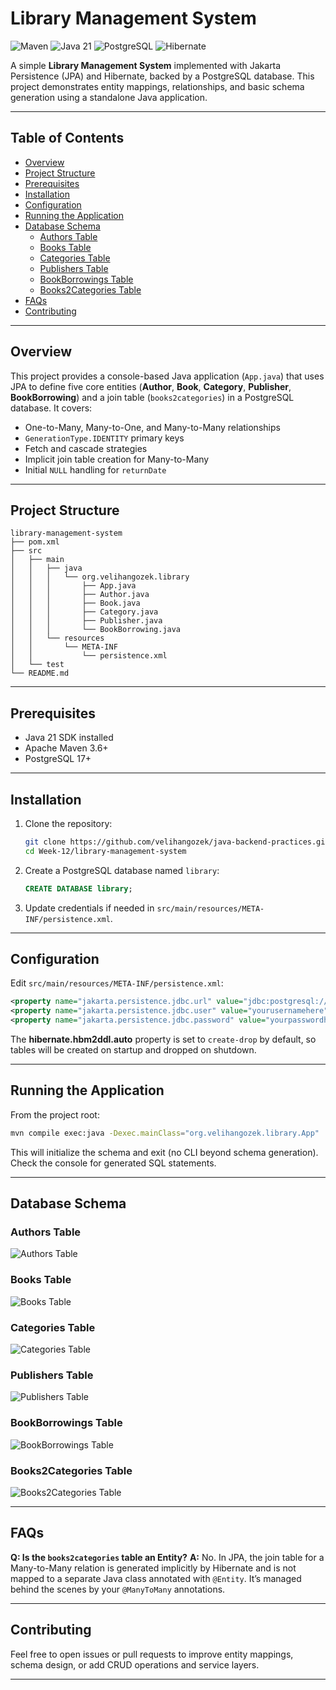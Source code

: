 # Library Management System

![Maven](https://img.shields.io/badge/Maven-4.0.0-purple) ![Java 21](https://img.shields.io/badge/Java-21-brown) ![PostgreSQL](https://img.shields.io/badge/PostgreSQL-42.7.3-navy) ![Hibernate](https://img.shields.io/badge/Hibernate-6.3.0.Final-yellow)

A simple **Library Management System** implemented with Jakarta Persistence (JPA) and Hibernate, backed by a PostgreSQL database. This project demonstrates entity mappings, relationships, and basic schema generation using a standalone Java application.

---

## Table of Contents

* [Overview](#overview)
* [Project Structure](#project-structure)
* [Prerequisites](#prerequisites)
* [Installation](#installation)
* [Configuration](#configuration)
* [Running the Application](#running-the-application)
* [Database Schema](#database-schema)
  * [Authors Table](#authors-table)
  * [Books Table](#books-table)
  * [Categories Table](#categories-table)
  * [Publishers Table](#publishers-table)
  * [BookBorrowings Table](#bookborrowings-table)
  * [Books2Categories Table](#books2categories-table)
* [FAQs](#faqs)
* [Contributing](#contributing)

---

## Overview

This project provides a console-based Java application (`App.java`) that uses JPA to define five core entities (**Author**, **Book**, **Category**, **Publisher**, **BookBorrowing**) and a join table (`books2categories`) in a PostgreSQL database. It covers:

* One-to-Many, Many-to-One, and Many-to-Many relationships
* `GenerationType.IDENTITY` primary keys
* Fetch and cascade strategies
* Implicit join table creation for Many-to-Many
* Initial `NULL` handling for `returnDate`

---

## Project Structure

```
library-management-system
├── pom.xml
├── src
│   ├── main
│   │   ├── java
│   │   │   └── org.velihangozek.library
│   │   │       ├── App.java
│   │   │       ├── Author.java
│   │   │       ├── Book.java
│   │   │       ├── Category.java
│   │   │       ├── Publisher.java
│   │   │       └── BookBorrowing.java
│   │   └── resources
│   │       └── META-INF
│   │           └── persistence.xml
│   └── test
└── README.md
```

---

## Prerequisites

* Java 21 SDK installed
* Apache Maven 3.6+
* PostgreSQL 17+

---

## Installation

1. Clone the repository:

   ```bash
   git clone https://github.com/velihangozek/java-backend-practices.git
   cd Week-12/library-management-system
   ```
2. Create a PostgreSQL database named `library`:

   ```sql
   CREATE DATABASE library;
   ```
3. Update credentials if needed in `src/main/resources/META-INF/persistence.xml`.

---

## Configuration

Edit `src/main/resources/META-INF/persistence.xml`:

```xml
<property name="jakarta.persistence.jdbc.url" value="jdbc:postgresql://localhost:yourdedicatedporthere/library"/>
<property name="jakarta.persistence.jdbc.user" value="yourusernamehere"/>
<property name="jakarta.persistence.jdbc.password" value="yourpasswordhere"/>
```

The **hibernate.hbm2ddl.auto** property is set to `create-drop` by default, so tables will be created on startup and dropped on shutdown.

---

## Running the Application

From the project root:

```bash
mvn compile exec:java -Dexec.mainClass="org.velihangozek.library.App"
```

This will initialize the schema and exit (no CLI beyond schema generation). Check the console for generated SQL statements.

---

## Database Schema

### Authors Table

![Authors Table](./screenshots/authors_table.png)

### Books Table

![Books Table](./screenshots/books_table.png)

### Categories Table

![Categories Table](./screenshots/categories_table.png)

### Publishers Table

![Publishers Table](./screenshots/publishers_table.png)

### BookBorrowings Table

![BookBorrowings Table](./screenshots/bookborrowings_table.png)

### Books2Categories Table

![Books2Categories Table](./screenshots/books2categories_table.png)

---

## FAQs

**Q: Is the `books2categories` table an Entity?**
**A:** No. In JPA, the join table for a Many-to-Many relation is generated implicitly by Hibernate and is not mapped to a separate Java class annotated with `@Entity`. It’s managed behind the scenes by your `@ManyToMany` annotations.

---

## Contributing

Feel free to open issues or pull requests to improve entity mappings, schema design, or add CRUD operations and service layers.

---